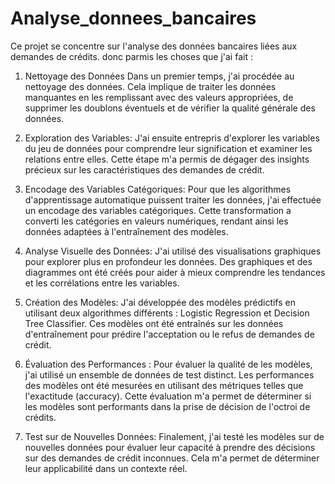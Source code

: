 # Analyse_donnees_bancaires
Ce projet se concentre sur l'analyse des données bancaires liées aux demandes de crédits.
 donc parmis les choses que j'ai fait :

1. Nettoyage des Données
Dans un premier temps, j'ai procédée au nettoyage des données. 
Cela implique de traiter les données manquantes en les remplissant avec 
des valeurs appropriées, de supprimer les doublons éventuels et de vérifier 
la qualité générale des données.

2. Exploration des Variables:
J'ai ensuite entrepris d'explorer les variables du jeu de données pour 
comprendre leur signification et examiner les relations entre elles. Cette
 étape m'a permis de dégager des insights précieux sur les caractéristiques
  des demandes de crédit.

3. Encodage des Variables Catégoriques:
Pour que les algorithmes d'apprentissage automatique puissent 
traiter les données, j'ai effectuée un encodage des variables catégoriques.
 Cette transformation a converti les catégories en valeurs numériques, rendant ainsi
  les données adaptées à l'entraînement des modèles.

4. Analyse Visuelle des Données:
J'ai utilisé des visualisations graphiques pour explorer plus en profondeur
 les données. Des graphiques et des diagrammes ont été créés pour aider à mieux
  comprendre les tendances et les corrélations entre les variables.

5. Création des Modèles:
J'ai développée des modèles prédictifs en utilisant deux algorithmes différents :
 Logistic Regression et Decision Tree Classifier. Ces modèles ont été entraînés sur les données 
 d'entraînement pour prédire l'acceptation ou le refus de demandes de crédit.

6. Évaluation des Performances :
Pour évaluer la qualité de les modèles, j'ai utilisé un ensemble de données de test distinct.
Les performances des modèles ont été mesurées en utilisant des métriques telles que
l'exactitude (accuracy). Cette évaluation m'a permet
de déterminer si les modèles sont performants dans la prise de décision de l'octroi de crédits.

7. Test sur de Nouvelles Données:
Finalement, j'ai testé les modèles sur de nouvelles données pour évaluer 
leur capacité à prendre des décisions sur des demandes de crédit inconnues. Cela m'a permet
de déterminer leur applicabilité dans un contexte réel.

